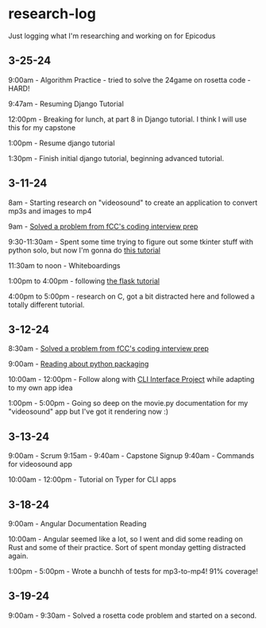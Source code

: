 # research-log
Just logging what I'm researching and working on for Epicodus

## 3-25-24

9:00am - Algorithm Practice - tried to solve the 24game on rosetta code - HARD!

9:47am - Resuming Django Tutorial

12:00pm - Breaking for lunch, at part 8 in Django tutorial. I think I will use this for my capstone

1:00pm - Resume django tutorial

1:30pm - Finish initial django tutorial, beginning advanced tutorial.

## 3-11-24

8am - Starting research on "videosound" to create an application to convert mp3s and images to mp4

9am - [Solved a problem from fCC's coding interview prep](https://github.com/henry-oberholtzer/algorithm-practice)

9:30-11:30am - Spent some time trying to figure out some tkinter stuff with python solo, but now I'm gonna do [this tutorial](https://realpython.com/python-gui-tkinter/)

11:30am to noon - Whiteboardings

1:00pm to 4:00pm - following [the flask tutorial](https://flask.palletsprojects.com/en/3.0.x/tutorial/)

4:00pm to 5:00pm - research on C, got a bit distracted here and followed a totally different tutorial.

## 3-12-24

8:30am - [Solved a problem from fCC's coding interview prep](https://github.com/henry-oberholtzer/algorithm-practice)

9:00am - [Reading about python packaging](https://packaging.python.org/en/latest/flow/)

10:00am - 12:00pm - Follow along with [CLI Interface Project](https://realpython.com/python-typer-cli/#step-1-set-up-the-to-do-project) while adapting to my own app idea

1:00pm - 5:00pm - Going so deep on the movie.py documentation for my "videosound" app but I've got it rendering now :)

## 3-13-24

9:00am - Scrum
9:15am - 9:40am - Capstone Signup
9:40am - Commands for videosound app

10:00am - 12:00pm - Tutorial on Typer for CLI apps

## 3-18-24

9:00am - Angular Documentation Reading

10:00am - Angular seemed like a lot, so I went and did some reading on Rust and some of their practice. Sort of spent monday getting distracted again.

1:00pm - 5:00pm - Wrote a bunchh of tests for mp3-to-mp4! 91% coverage!

## 3-19-24

9:00am - 9:30am - Solved a rosetta code problem and started on a second.
